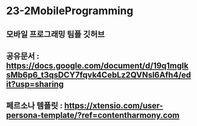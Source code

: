 # 23-2MobileProgramming

## 모바일 프로그래밍 팀플 깃허브

## 공유문서 : https://docs.google.com/document/d/19q1mglksMb6p6_t3qsDCY7fqvk4CebLz2QVNsl6Afh4/edit?usp=sharing

## 페르소나 템플릿 : https://xtensio.com/user-persona-template/?ref=contentharmony.com
